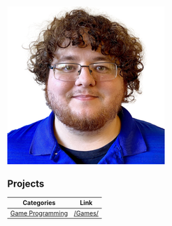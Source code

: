 ![Oh wow, it's me!](me.png)

## Projects

| Categories | Link |
|------------|------|
| [Game Programming](/Games/) | [/Games/](/Games/) |